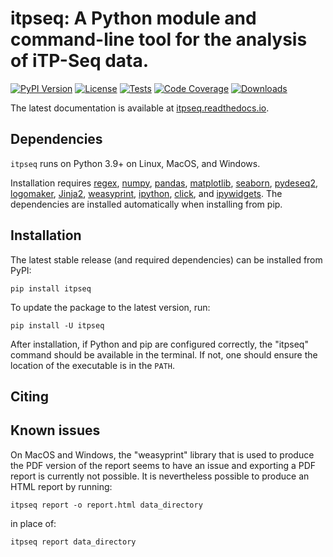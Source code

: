 itpseq: A Python module and command-line tool for the analysis of iTP-Seq data.
==================================

[![PyPI Version](https://img.shields.io/pypi/v/itpseq.svg)](https://pypi.org/project/itpseq/)
[![License](https://img.shields.io/pypi/l/itpseq.svg)](https://github.com/t-renault/itpseq/blob/main/LICENSE)
[![Tests](https://github.com/t-renault/itpseq/actions/workflows/cross-platform-testing.yml/badge.svg)](https://github.com/t-renault/itpseq/actions/workflows/cross-platform-testing.yml)
[![Code Coverage](https://codecov.io/gh/t-renault/itpseq/branch/main/graph/badge.svg)](https://codecov.io/gh/t-renault/itpseq)
[![Downloads](https://pepy.tech/badge/itpseq)](https://pepy.tech/project/itpseq)

The latest documentation is available at [itpseq.readthedocs.io](https://itpseq.readthedocs.io).

Dependencies
------------
`itpseq` runs on Python 3.9+ on Linux, MacOS, and Windows.

Installation requires [regex](https://pypi.org/project/regex/),
[numpy](https://numpy.org/),
[pandas](https://pandas.pydata.org/),
[matplotlib](https://matplotlib.org/),
[seaborn](https://seaborn.pydata.org/),
[pydeseq2](https://pydeseq2.readthedocs.io/en/stable/),
[logomaker](https://logomaker.readthedocs.io/),
[Jinja2](https://jinja.palletsprojects.com/en/stable/),
[weasyprint](https://pypi.org/project/weasyprint/),
[ipython](https://ipython.org/),
[click](https://click.palletsprojects.com/),
and [ipywidgets](https://ipywidgets.readthedocs.io/en/stable/).
The dependencies are installed automatically when installing from pip.


Installation
------------
The latest stable release (and required dependencies) can be installed from PyPI:

    pip install itpseq

To update the package to the latest version, run:

    pip install -U itpseq

After installation, if Python and pip are configured correctly, the "itpseq" command should be available in the terminal. If not, one should ensure the location of the executable is in the `PATH`. 

Citing
------


Known issues
------------
On MacOS and Windows, the "weasyprint" library 	that is used to produce the PDF version of the report seems to have an issue and exporting a PDF report is currently not possible.
It is nevertheless possible to produce an HTML report by running:

    itpseq report -o report.html data_directory 
  
in place of:

    itpseq report data_directory 
